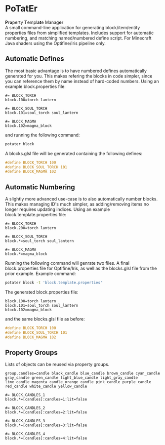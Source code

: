 # PoTatEr
**P**r**o**perty **T**empl**at**e Manag**er**  
A small command-line application for generating block/item/entity properties files from simplified templates. Includes support for automatic numbering, and matching named/numbered define script. For Minecraft Java shaders using the Optifine/Iris pipeline only.

## Automatic Defines
The most basic advantage is to have numbered defines automatically generated for you. This makes refering the blocks in code simpler, since you can reference them by name instead of hard-coded numbers. Using an example block.properties file:
```properties
#= BLOCK_TORCH
block.100=torch lantern

#= BLOCK_SOUL_TORCH
block.101=soul_torch soul_lantern

#= BLOCK_MAGMA
block.102=magma_block
```

and running the following command:
```sh
potater block
```

A blocks.glsl file will be generated containing the following defines:
```glsl
#define BLOCK_TORCH 100
#define BLOCK_SOUL_TORCH 101
#define BLOCK_MAGMA 102
```

## Automatic Numbering
A slightly more advanced use-case is to also automatically number blocks. This makes managing ID's much simpler, as adding/removing items no longer requires updating indices. Using an example block.template.properties file:
```properties
#= BLOCK_TORCH
block.200=torch lantern

#= BLOCK_SOUL_TORCH
block.*=soul_torch soul_lantern

#= BLOCK_MAGMA
block.*=magma_block
```

Running the following command will genrate two files. A final block.properties file for Optifine/Iris, as well as the blocks.glsl file from the prior example. Example command:
```sh
potater block -t 'block.template.properties'
```

The generated block.properties file:
```properties
block.100=torch lantern
block.101=soul_torch soul_lantern
block.102=magma_block
```

and the same blocks.glsl file as before:
```glsl
#define BLOCK_TORCH 100
#define BLOCK_SOUL_TORCH 101
#define BLOCK_MAGMA 102
```

## Property Groups
Lists of objects can be reused via property groups.
```properties
group.candles=candle black_candle blue_candle brown_candle cyan_candle gray_candle green_candle light_blue_candle light_gray_candle lime_candle magenta_candle orange_candle pink_candle purple_candle red_candle white_candle yellow_candle

#= BLOCK_CANDLES_1
block.*=[candles]:candles=1:lit=false

#= BLOCK_CANDLES_2
block.*=[candles]:candles=2:lit=false

#= BLOCK_CANDLES_3
block.*=[candles]:candles=3:lit=false

#= BLOCK_CANDLES_4
block.*=[candles]:candles=4:lit=false
```

